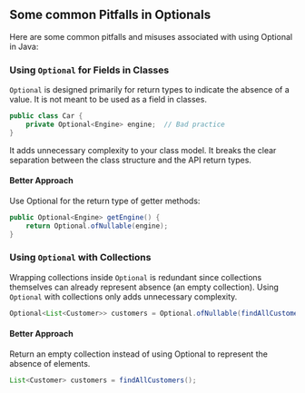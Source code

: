 ## Some common Pitfalls in Optionals
Here are some common pitfalls and misuses associated with using Optional in Java:

### Using `Optional` for Fields in Classes
`Optional` is designed primarily for return types to indicate the absence of a value. It is not meant to be used as a field in classes.

```java
public class Car {
    private Optional<Engine> engine;  // Bad practice
}
```
It adds unnecessary complexity to your class model. It breaks the clear separation between the class structure and the API return types.

#### Better Approach
Use Optional for the return type of getter methods:
```java
public Optional<Engine> getEngine() {
    return Optional.ofNullable(engine);
}
```

### Using `Optional` with Collections
Wrapping collections inside `Optional` is redundant since collections themselves can already represent absence (an empty collection). Using `Optional` with collections only adds unnecessary complexity.

```java
Optional<List<Customer>> customers = Optional.ofNullable(findAllCustomers());
```
#### Better Approach
Return an empty collection instead of using Optional to represent the absence of elements.
```java
List<Customer> customers = findAllCustomers();
```


